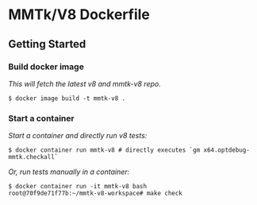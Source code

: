 # MMTk/V8 Dockerfile

## Getting Started

### Build docker image

*This will fetch the latest v8 and mmtk-v8 repo.*

```console
$ docker image build -t mmtk-v8 .
```

### Start a container

*Start a container and directly run v8 tests:*

```console
$ docker container run mmtk-v8 # directly executes `gm x64.optdebug-mmtk.checkall`
```

*Or, run tests manually in a container:*

```console
$ docker container run -it mmtk-v8 bash
root@70f9de71f77b:~/mmtk-v8-workspace# make check
```
